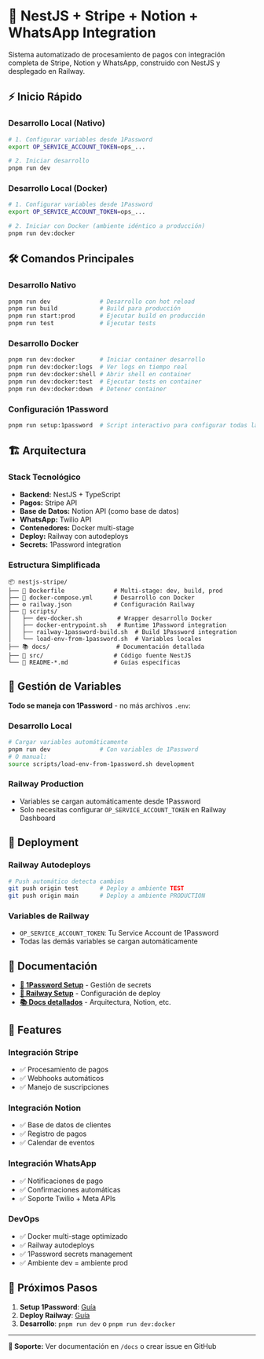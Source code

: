 # 🚀 NestJS + Stripe + Notion + WhatsApp Integration

Sistema automatizado de procesamiento de pagos con integración completa de Stripe, Notion y WhatsApp, construido con NestJS y desplegado en Railway.

## ⚡ Inicio Rápido

### **Desarrollo Local (Nativo)**
```bash
# 1. Configurar variables desde 1Password
export OP_SERVICE_ACCOUNT_TOKEN=ops_...

# 2. Iniciar desarrollo
pnpm run dev
```

### **Desarrollo Local (Docker)**
```bash
# 1. Configurar variables desde 1Password  
export OP_SERVICE_ACCOUNT_TOKEN=ops_...

# 2. Iniciar con Docker (ambiente idéntico a producción)
pnpm run dev:docker
```

## 🛠️ Comandos Principales

### **Desarrollo Nativo**
```bash
pnpm run dev              # Desarrollo con hot reload
pnpm run build            # Build para producción
pnpm run start:prod       # Ejecutar build en producción
pnpm run test             # Ejecutar tests
```

### **Desarrollo Docker**
```bash
pnpm run dev:docker       # Iniciar container desarrollo
pnpm run dev:docker:logs  # Ver logs en tiempo real
pnpm run dev:docker:shell # Abrir shell en container
pnpm run dev:docker:test  # Ejecutar tests en container
pnpm run dev:docker:down  # Detener container
```

### **Configuración 1Password**
```bash
pnpm run setup:1password  # Script interactivo para configurar todas las variables
```

## 🏗️ Arquitectura

### **Stack Tecnológico**
- **Backend:** NestJS + TypeScript
- **Pagos:** Stripe API
- **Base de Datos:** Notion API (como base de datos)
- **WhatsApp:** Twilio API
- **Contenedores:** Docker multi-stage
- **Deploy:** Railway con autodeploys
- **Secrets:** 1Password integration

### **Estructura Simplificada**
```
📦 nestjs-stripe/
├── 🐳 Dockerfile              # Multi-stage: dev, build, prod
├── 🐳 docker-compose.yml      # Desarrollo con Docker
├── ⚙️ railway.json            # Configuración Railway
├── 🔐 scripts/
│   ├── dev-docker.sh          # Wrapper desarrollo Docker
│   ├── docker-entrypoint.sh   # Runtime 1Password integration
│   ├── railway-1password-build.sh  # Build 1Password integration
│   └── load-env-from-1password.sh  # Variables locales
├── 📚 docs/                   # Documentación detallada
├── 🔧 src/                    # Código fuente NestJS
└── 📖 README-*.md             # Guías específicas
```

## 🔐 Gestión de Variables

**Todo se maneja con 1Password** - no más archivos `.env`:

### **Desarrollo Local**
```bash
# Cargar variables automáticamente
pnpm run dev              # Con variables de 1Password
# O manual:
source scripts/load-env-from-1password.sh development
```

### **Railway Production**
- Variables se cargan automáticamente desde 1Password
- Solo necesitas configurar `OP_SERVICE_ACCOUNT_TOKEN` en Railway Dashboard

## 🚂 Deployment

### **Railway Autodeploys**
```bash
# Push automático detecta cambios
git push origin test      # Deploy a ambiente TEST
git push origin main      # Deploy a ambiente PRODUCTION
```

### **Variables de Railway**
- `OP_SERVICE_ACCOUNT_TOKEN`: Tu Service Account de 1Password
- Todas las demás variables se cargan automáticamente

## 📖 Documentación

- **[🔐 1Password Setup](README-1PASSWORD.md)** - Gestión de secrets
- **[🚂 Railway Setup](RAILWAY-SETUP.md)** - Configuración de deploy
- **[📚 Docs detallados](docs/)** - Arquitectura, Notion, etc.

## 🎯 Features

### **Integración Stripe**
- ✅ Procesamiento de pagos
- ✅ Webhooks automáticos
- ✅ Manejo de suscripciones

### **Integración Notion**
- ✅ Base de datos de clientes
- ✅ Registro de pagos
- ✅ Calendar de eventos

### **Integración WhatsApp**
- ✅ Notificaciones de pago
- ✅ Confirmaciones automáticas
- ✅ Soporte Twilio + Meta APIs

### **DevOps**
- ✅ Docker multi-stage optimizado
- ✅ Railway autodeploys
- ✅ 1Password secrets management
- ✅ Ambiente dev = ambiente prod

## 🚀 Próximos Pasos

1. **Setup 1Password**: [Guía](README-1PASSWORD.md)
2. **Deploy Railway**: [Guía](RAILWAY-SETUP.md)
3. **Desarrollo**: `pnpm run dev` o `pnpm run dev:docker`

---

**📧 Soporte:** Ver documentación en `/docs` o crear issue en GitHub